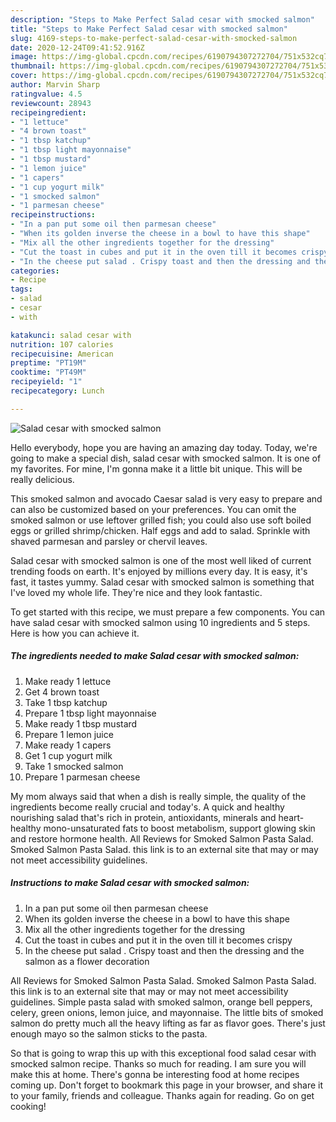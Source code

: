 ```yaml
---
description: "Steps to Make Perfect Salad cesar with smocked salmon"
title: "Steps to Make Perfect Salad cesar with smocked salmon"
slug: 4169-steps-to-make-perfect-salad-cesar-with-smocked-salmon
date: 2020-12-24T09:41:52.916Z
image: https://img-global.cpcdn.com/recipes/6190794307272704/751x532cq70/salad-cesar-with-smocked-salmon-recipe-main-photo.jpg
thumbnail: https://img-global.cpcdn.com/recipes/6190794307272704/751x532cq70/salad-cesar-with-smocked-salmon-recipe-main-photo.jpg
cover: https://img-global.cpcdn.com/recipes/6190794307272704/751x532cq70/salad-cesar-with-smocked-salmon-recipe-main-photo.jpg
author: Marvin Sharp
ratingvalue: 4.5
reviewcount: 28943
recipeingredient:
- "1 lettuce"
- "4 brown toast"
- "1 tbsp katchup"
- "1 tbsp light mayonnaise"
- "1 tbsp mustard"
- "1 lemon juice"
- "1 capers"
- "1 cup yogurt milk"
- "1 smocked salmon"
- "1 parmesan cheese"
recipeinstructions:
- "In a pan put some oil then parmesan cheese"
- "When its golden inverse the cheese in a bowl to have this shape"
- "Mix all the other ingredients together for the dressing"
- "Cut the toast in cubes and put it in the oven till it becomes crispy"
- "In the cheese put salad . Crispy toast and then the dressing and the salmon as a flower decoration"
categories:
- Recipe
tags:
- salad
- cesar
- with

katakunci: salad cesar with 
nutrition: 107 calories
recipecuisine: American
preptime: "PT19M"
cooktime: "PT49M"
recipeyield: "1"
recipecategory: Lunch

---
```



![Salad cesar with smocked salmon](https://img-global.cpcdn.com/recipes/6190794307272704/751x532cq70/salad-cesar-with-smocked-salmon-recipe-main-photo.jpg)

Hello everybody, hope you are having an amazing day today. Today, we're going to make a special dish, salad cesar with smocked salmon. It is one of my favorites. For mine, I'm gonna make it a little bit unique. This will be really delicious.

This smoked salmon and avocado Caesar salad is very easy to prepare and can also be customized based on your preferences. You can omit the smoked salmon or use leftover grilled fish; you could also use soft boiled eggs or grilled shrimp/chicken. Half eggs and add to salad. Sprinkle with shaved parmesan and parsley or chervil leaves.

Salad cesar with smocked salmon is one of the most well liked of current trending foods on earth. It's enjoyed by millions every day. It is easy, it's fast, it tastes yummy. Salad cesar with smocked salmon is something that I've loved my whole life. They're nice and they look fantastic.


To get started with this recipe, we must prepare a few components. You can have salad cesar with smocked salmon using 10 ingredients and 5 steps. Here is how you can achieve it.

<!--inarticleads1-->

##### The ingredients needed to make Salad cesar with smocked salmon:

1. Make ready 1 lettuce
1. Get 4 brown toast
1. Take 1 tbsp katchup
1. Prepare 1 tbsp light mayonnaise
1. Make ready 1 tbsp mustard
1. Prepare 1 lemon juice
1. Make ready 1 capers
1. Get 1 cup yogurt milk
1. Take 1 smocked salmon
1. Prepare 1 parmesan cheese


My mom always said that when a dish is really simple, the quality of the ingredients become really crucial and today&#39;s. A quick and healthy nourishing salad that&#39;s rich in protein, antioxidants, minerals and heart-healthy mono-unsaturated fats to boost metabolism, support glowing skin and restore hormone health. All Reviews for Smoked Salmon Pasta Salad. Smoked Salmon Pasta Salad. this link is to an external site that may or may not meet accessibility guidelines. 

<!--inarticleads2-->

##### Instructions to make Salad cesar with smocked salmon:

1. In a pan put some oil then parmesan cheese
1. When its golden inverse the cheese in a bowl to have this shape
1. Mix all the other ingredients together for the dressing
1. Cut the toast in cubes and put it in the oven till it becomes crispy
1. In the cheese put salad . Crispy toast and then the dressing and the salmon as a flower decoration


All Reviews for Smoked Salmon Pasta Salad. Smoked Salmon Pasta Salad. this link is to an external site that may or may not meet accessibility guidelines. Simple pasta salad with smoked salmon, orange bell peppers, celery, green onions, lemon juice, and mayonnaise. The little bits of smoked salmon do pretty much all the heavy lifting as far as flavor goes. There&#39;s just enough mayo so the salmon sticks to the pasta. 

So that is going to wrap this up with this exceptional food salad cesar with smocked salmon recipe. Thanks so much for reading. I am sure you will make this at home. There's gonna be interesting food at home recipes coming up. Don't forget to bookmark this page in your browser, and share it to your family, friends and colleague. Thanks again for reading. Go on get cooking!
